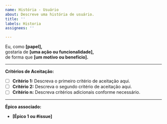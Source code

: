 ```yaml
---
name: História - Usuário
about: Descreve uma história de usuário.
title: ''
labels: Historia
assignees: ''

---
```


Eu, como **[papel],**  
gostaria de **[uma ação ou funcionalidade],**  
de forma que **[um motivo ou benefício].**  

---

**Critérios de Aceitação:**  
- [ ] **Critério 1:** Descreva o primeiro critério de aceitação aqui.  
- [ ] **Critério 2:** Descreva o segundo critério de aceitação aqui.  
- [ ] **Critério n:** Descreva critérios adicionais conforme necessário.

---

**Épico associado:**

- **[Épico 1 ou #issue]**
